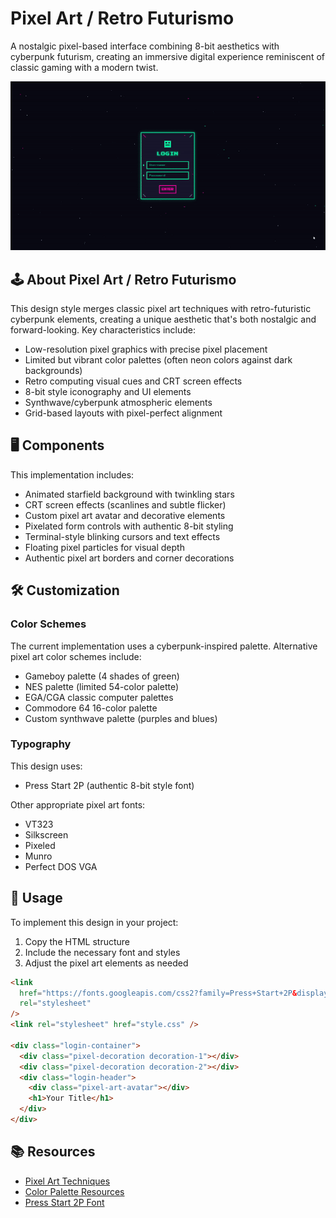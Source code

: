 # Pixel Art / Retro Futurismo

A nostalgic pixel-based interface combining 8-bit aesthetics with cyberpunk futurism, creating an immersive digital experience reminiscent of classic gaming with a modern twist.

<div align="center">

![Pixel Art Preview](./assets/preview.gif)

</div>

## 🕹️ About Pixel Art / Retro Futurismo

This design style merges classic pixel art techniques with retro-futuristic cyberpunk elements, creating a unique aesthetic that's both nostalgic and forward-looking. Key characteristics include:

- Low-resolution pixel graphics with precise pixel placement
- Limited but vibrant color palettes (often neon colors against dark backgrounds)
- Retro computing visual cues and CRT screen effects
- 8-bit style iconography and UI elements
- Synthwave/cyberpunk atmospheric elements
- Grid-based layouts with pixel-perfect alignment

## 🖥️ Components

This implementation includes:

- Animated starfield background with twinkling stars
- CRT screen effects (scanlines and subtle flicker)
- Custom pixel art avatar and decorative elements
- Pixelated form controls with authentic 8-bit styling
- Terminal-style blinking cursors and text effects
- Floating pixel particles for visual depth
- Authentic pixel art borders and corner decorations

## 🛠️ Customization

### Color Schemes

The current implementation uses a cyberpunk-inspired palette. Alternative pixel art color schemes include:

- Gameboy palette (4 shades of green)
- NES palette (limited 54-color palette)
- EGA/CGA classic computer palettes
- Commodore 64 16-color palette
- Custom synthwave palette (purples and blues)

### Typography

This design uses:

- Press Start 2P (authentic 8-bit style font)

Other appropriate pixel art fonts:

- VT323
- Silkscreen
- Pixeled
- Munro
- Perfect DOS VGA

## 🔌 Usage

To implement this design in your project:

1. Copy the HTML structure
2. Include the necessary font and styles
3. Adjust the pixel art elements as needed

```html
<link
  href="https://fonts.googleapis.com/css2?family=Press+Start+2P&display=swap"
  rel="stylesheet"
/>
<link rel="stylesheet" href="style.css" />

<div class="login-container">
  <div class="pixel-decoration decoration-1"></div>
  <div class="pixel-decoration decoration-2"></div>
  <div class="login-header">
    <div class="pixel-art-avatar"></div>
    <h1>Your Title</h1>
  </div>
</div>
```

## 📚 Resources

- [Pixel Art Techniques](https://lospec.com/pixel-art-tutorials)
- [Color Palette Resources](https://lospec.com/palette-list)
- [Press Start 2P Font](https://fonts.google.com/specimen/Press+Start+2P)
